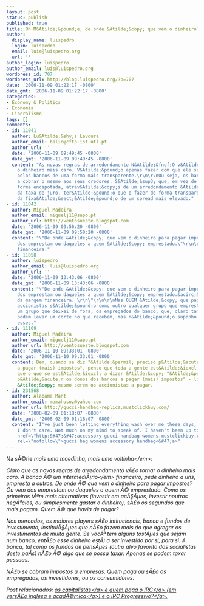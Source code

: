 ```yaml
---
layout: post
status: publish
published: true
title: Oh M&Atilde;&pound;e, de onde &Atilde;&copy; que vem o dinheiro?
author:
  display_name: luispedro
  login: luispedro
  email: luis@luispedro.org
  url: ''
author_login: luispedro
author_email: luis@luispedro.org
wordpress_id: 707
wordpress_url: http://blog.luispedro.org/?p=707
date: '2006-11-09 01:22:17 -0800'
date_gmt: '2006-11-09 01:22:17 -0800'
categories:
- Economy & Politics
- Economia
- Liberalismo
tags: []
comments:
- id: 11041
  author: Lu&Atilde;&shy;s Lavoura
  author_email: balio@cftp.ist.utl.pt
  author_url: ''
  date: '2006-11-09 09:49:45 -0800'
  date_gmt: '2006-11-09 09:49:45 -0800'
  content: "As novas regras de arredondamento N&Atilde;&fnof;O v&Atilde;&pound;o tornar
    o dinheiro mais caro. V&Atilde;&pound;o apenas fazer com que ele seja cobrado
    pelos bancos de uma forma mais transparente.\r\n\r\nOu seja, os bancos continuar&Atilde;&pound;o
    a cobrar o mesmo aos seus credores. S&Atilde;&sup3; que, em vez de cobrarem de
    forma encapotada, atrav&Atilde;&copy;s de um arredondamento &Atilde;&nbsp; sucapa
    da taxa de juro, ter&Atilde;&pound;o que o fazer de forma transparente, atrav&Atilde;&copy;s
    da fixa&Atilde;&sect;&Atilde;&pound;o de um spread mais elevado."
- id: 11042
  author: Miguel Madeira
  author_email: miguelj11@sapo.pt
  author_url: http://ventosueste.blogspot.com
  date: '2006-11-09 09:50:20 -0800'
  date_gmt: '2006-11-09 09:50:20 -0800'
  content: "\"De onde &Atilde;&copy; que vem o dinheiro para pagar impostos? Ou vem
    dos emprestam ou daqueles a quem &Atilde;&copy; emprestado.\"\r\n\r\nOu da margem
    financeira."
- id: 11058
  author: luispedro
  author_email: luis@luispedro.org
  author_url: ''
  date: '2006-11-09 13:43:06 -0800'
  date_gmt: '2006-11-09 13:43:06 -0800'
  content: "\"De onde &Atilde;&copy; que vem o dinheiro para pagar impostos? Ou vem
    dos emprestam ou daqueles a quem &Atilde;&copy; emprestado.&acirc;&euro;\x9D\r\n\r\nOu
    da margem financeira. \r\n\"\r\n\r\nMas QUEM &Atilde;&copy; que paga isso?\r\n\r\nOs
    accionistas s&Atilde;&pound;o como outro qualquer grupo que empresta. H&Atilde;&iexcl;
    um grupo que deixei de fora, os empregados do banco, que, claro tamb&Atilde;&copy;m
    podem levar um corte no que recebem, mas n&Atilde;&pound;o suponho que fossem
    esses."
- id: 11109
  author: Miguel Madeira
  author_email: miguelj11@sapo.pt
  author_url: http://ventosueste.blogspot.com
  date: '2006-11-10 09:33:01 -0800'
  date_gmt: '2006-11-10 09:33:01 -0800'
  content: Bem, quando se diz "&Atilde;&permil; preciso p&Atilde;&acute;r a banca
    a pagar (mais) impostos", penso que toda a gente est&Atilde;&iexcl; consciente
    que o que se est&Atilde;&iexcl; a dizer &Atilde;&copy; "&Atilde;&permil; preciso
    p&Atilde;&acute;r os donos dos bancos a pagar (mais) impostos" - logo a ideia
    &Atilde;&copy; mesmo serem os accionistas a pagar.
- id: 231568
  author: Alabama Mant
  author_email: mamahosoz@yahoo.com
  author_url: http://gucci-handbag-replica.mustclickbuy.com/
  date: '2008-02-09 01:18:07 -0800'
  date_gmt: '2008-02-09 01:18:07 -0800'
  content: "I've just been letting everything wash over me these days, but shrug.
    I don't care. Not much on my mind to speak of. I haven't been up to much.\r\n<a
    href=\"http:&#47;&#47;accessory-gucci-handbag-womens.mustclickbuy.com&#47;gucci-bag-womens-accessory-handbag.html\"
    rel=\"nofollow\">gucci bag womens accessory handbag<&#47;a>"
---
```

<p>Na s&Atilde;&copy;rie <em>mais uma moedinha, mais uma voltinha<&#47;em>:</p>
<p>Claro que as novas regras de arredondamento v&Atilde;&pound;o tornar o dinheiro mais caro. A banca &Atilde;&copy; um <em>intermedi&Atilde;&iexcl;rio<&#47;em> financeiro, pede dinheiro a uns, empresta a outros. De onde &Atilde;&copy; que vem o dinheiro para pagar impostos? Ou vem dos emprestam ou daqueles a quem &Atilde;&copy; emprestado. Como os primeiros t&Atilde;&ordf;m mais alternativas (investir em ac&Atilde;&sect;&Atilde;&micro;es, investir noutros neg&Atilde;&sup3;cios, ou simplesmente gastar o dinheiro), s&Atilde;&pound;o os segundos que mais pagam. Quem &Atilde;&copy; que havia de pagar?</p>
<p>Nos mercados, os maiores players s&Atilde;&pound;o intitucionais, banca e fundos de investimento, institui&Atilde;&sect;&Atilde;&micro;es que n&Atilde;&pound;o fazem mais do que agregar os investimentos de muita gente. Se voc&Atilde;&ordf; tem alguns tost&Atilde;&micro;es que sejam num banco, ent&Atilde;&pound;o esse dinheiro est&Atilde;&iexcl; a ser investido por si, para si. A banca, tal como os fundos de pens&Atilde;&micro;es (outro alvo favorito dos socialistas deste pa&Atilde;&shy;s) n&Atilde;&pound;o &Atilde;&copy; algo que se possa taxar. Apenas se podem taxar pessoas.</p>
<p>N&Atilde;&pound;o se cobram impostos a empresas. Quem paga ou s&Atilde;&pound;o os empregados, os investidores, ou os consumidores.</p>
<p>Post relacionados: <a href="http:&#47;&#47;blog.luispedro.org&#47;?p=79">os capitalistas<&#47;a> e <a href="http:&#47;&#47;blog.luispedro.org&#47;?p=81">quem paga o IRC<&#47;a> (em vers&Atilde;&pound;o <a href="http:&#47;&#47;gregmankiw.blogspot.com&#47;2006&#47;08&#47;who-pays-corporate-income-tax.html">inglesa e acad&Atilde;&copy;mica<&#47;a>) e o <a href="http:&#47;&#47;blog.luispedro.org&#47;?p=69">IRC Progressivo?<&#47;a>.</p>
